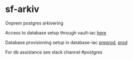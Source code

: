 # sf-arkiv
Onprem postgres arkivering

Access to database setup through vault-iac [here](https://github.com/navikt/vault-iac/blob/c841af67d9e3044f145abb0cde22d3db607546bc/terraform/teams/teamcrm/apps/sf-arkiv.yml#L3)

Database provisioning setup in database-iac [preprod](https://github.com/navikt/database-iac/blob/50f025c5392dd997d1054fa1ca48da866629b87f/config/preprod-fss20.yml#L60), [prod](https://github.com/navikt/database-iac/blob/50f025c5392dd997d1054fa1ca48da866629b87f/config/prod-fss17-this-cluster-is-full.yml#L66)

For db assistance see slack channel #postgres
